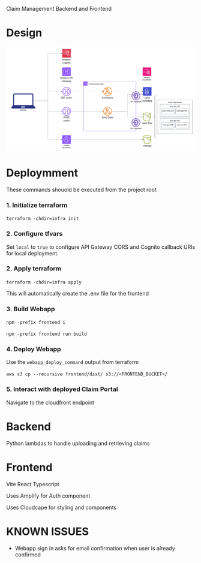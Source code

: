 Claim Management Backend and Frontend

# Design

![Design Diagram](./design.png)

# Deploymment
These commands shouold be executed from the project root

### 1. Initialize terraform
`terraform -chdir=infra init`

### 2. Configure tfvars

Set `local` to `true` to configure API Gateway CORS and Cognito callback URIs for local deployment. 

### 2. Apply terraform
`terraform -chdir=infra apply`

This will automatically create the .env file for the frontend

### 3. Build Webapp
`npm -prefix frontend i`

`npm -prefix frontend run build`

### 4. Deploy Webapp
Use the `webapp_deploy_command` output from terraform

`aws s3 cp --recursive frontend/dist/ s3://<FRONTEND_BUCKET>/`

### 5. Interact with deployed Claim Portal

Navigate to the cloudfront endpoint

# Backend

Python lambdas to handle uploading and retrieving claims

# Frontend

Vite React Typescript 

Uses Amplify for Auth component

Uses Cloudcape for styling and components

# KNOWN ISSUES

- Webapp sign in asks for email confirmation when user is already confirmed

